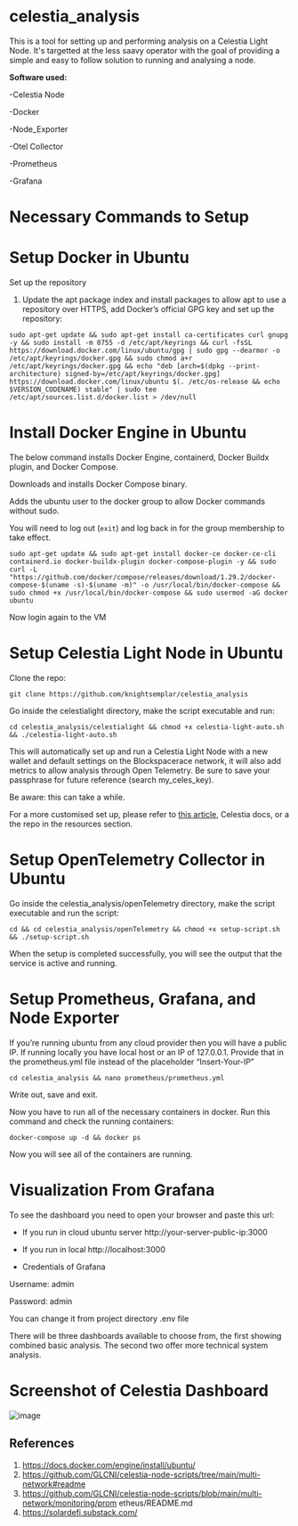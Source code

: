 # celestia_analysis

This is a tool for setting up and performing analysis on a Celestia Light Node. It's targetted at the less saavy operator with the goal of providing a simple and easy to follow solution to running and analysing a node. 

**Software used:**

-Celestia Node 

-Docker

-Node_Exporter

-Otel Collector

-Prometheus

-Grafana


# Necessary Commands to Setup

# Setup Docker in Ubuntu
Set up the repository
1. Update the apt package index and install packages to allow apt to use a repository over HTTPS, add Docker’s official GPG key and set up the repository:

```
sudo apt-get update && sudo apt-get install ca-certificates curl gnupg -y && sudo install -m 0755 -d /etc/apt/keyrings && curl -fsSL https://download.docker.com/linux/ubuntu/gpg | sudo gpg --dearmor -o /etc/apt/keyrings/docker.gpg && sudo chmod a+r /etc/apt/keyrings/docker.gpg && echo "deb [arch=$(dpkg --print-architecture) signed-by=/etc/apt/keyrings/docker.gpg] https://download.docker.com/linux/ubuntu $(. /etc/os-release && echo $VERSION_CODENAME) stable" | sudo tee /etc/apt/sources.list.d/docker.list > /dev/null
```

# Install Docker Engine in Ubuntu

The below command installs Docker Engine, containerd, Docker Buildx plugin, and Docker Compose.

Downloads and installs Docker Compose binary.

Adds the ubuntu user to the docker group to allow Docker commands without sudo.

You will need to log out (`exit`) and log back in for the group membership to take effect.

```
sudo apt-get update && sudo apt-get install docker-ce docker-ce-cli containerd.io docker-buildx-plugin docker-compose-plugin -y && sudo curl -L "https://github.com/docker/compose/releases/download/1.29.2/docker-compose-$(uname -s)-$(uname -m)" -o /usr/local/bin/docker-compose && sudo chmod +x /usr/local/bin/docker-compose && sudo usermod -aG docker ubuntu
```

Now login again to the VM

# Setup Celestia Light Node in Ubuntu

Clone the repo:

```
git clone https://github.com/knightsemplar/celestia_analysis
```

Go inside the celestialight directory, make the script executable and run:

```
cd celestia_analysis/celestialight && chmod +x celestia-light-auto.sh && ./celestia-light-auto.sh
```

This will automatically set up and run a Celestia Light Node with a new wallet and default settings on the Blockspacerace network, it will also add metrics to allow analysis through Open Telemetry. Be sure to save your passphrase for future reference (search my_celes_key). 

Be aware: this can take a while. 

For a more customised set up, please refer to [this article]([url](https://solardefi.substack.com/)), Celestia docs, or a the repo in the resources section. 


# Setup OpenTelemetry Collector in Ubuntu

Go inside the celestia_analysis/openTelemetry directory, make the script executable and run the script:

```
cd && cd celestia_analysis/openTelemetry && chmod +x setup-script.sh && ./setup-script.sh
```

When the setup is completed successfully, you will see the output that the service is active and running.

# Setup Prometheus, Grafana, and Node Exporter

If you’re running ubuntu from any cloud provider then you will have a public IP. If running locally you have local host or an IP of 127.0.0.1. Provide that in the prometheus.yml file instead of the placeholder “Insert-Your-IP”

```
cd celestia_analysis && nano prometheus/prometheus.yml
```

Write out, save and exit.

Now you have to run all of the necessary containers in docker. Run this command and check the running containers:

```
docker-compose up -d && docker ps
```

Now you will see all of the containers are running.

# Visualization From Grafana

To see the dashboard you need to open your browser and paste this url:

- If you run in cloud ubuntu server
http://your-server-public-ip:3000

- If you run in local
http://localhost:3000

- Credentials of Grafana

Username: admin

Password: admin

You can change it from project directory .env file

There will be three dashboards available to choose from, the first showing combined basic analysis. The second two offer more technical system analysis. 


# Screenshot of Celestia Dashboard

![image](https://github.com/knightsemplar/celestia_analysis/assets/81700275/c824bd46-f92f-4010-b015-726f2e32d6bb)

## References
1. https://docs.docker.com/engine/install/ubuntu/
2. https://github.com/GLCNI/celestia-node-scripts/tree/main/multi-network#readme
3. https://github.com/GLCNI/celestia-node-scripts/blob/main/multi-network/monitoring/prom
etheus/README.md
4. https://solardefi.substack.com/

